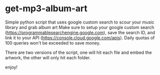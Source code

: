 # get-mp3-album-art
Simple python script that uses google custom search to scour your music library and grab album art
Make sure to setup your google custom search (https://programmablesearchengine.google.com), save the search ID, and link it to your API (https://console.cloud.google.com/apis). 
Daily quotas of 100 queries won't be exceeded to save money. 

There are two versions of the script, one will hit each file and embed the artwork, the other will only hit each folder. 

enjoy! 
